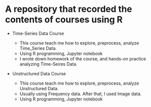 # A repository that recorded the contents of courses using R

- Time-Series Data Course
  - This course teach me how to explore, preprocess, analyze Time_Series Data.
  - Using R programming, Jupyter notebook
  - I wrote down homework of the course, and hands-on practice analyzing Time-Seires Data.
  
 - Unstructured Data Course
   - This course teach me how to explore, preprocess, analyze Unstructured Data.
   - Usually using Frequency data. After that, I used Image data.
   - Using R programming, Jupyter notebook
  

